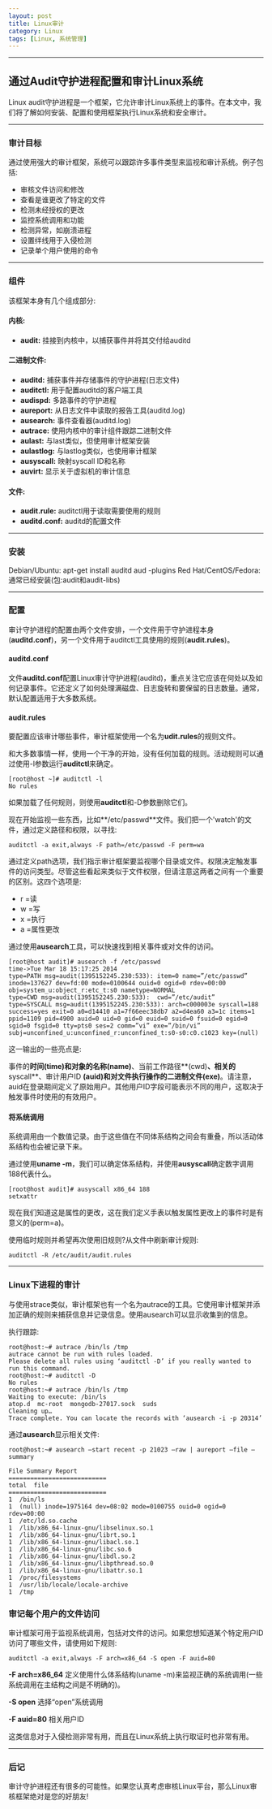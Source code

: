 ```yaml
---
layout: post
title: Linux审计
category: Linux
tags: [Linux, 系统管理]
---
```



----------
## 通过Audit守护进程配置和审计Linux系统
Linux audit守护进程是一个框架，它允许审计Linux系统上的事件。在本文中，我们将了解如何安装、配置和使用框架执行Linux系统和安全审计。


----------


### 审计目标
通过使用强大的审计框架，系统可以跟踪许多事件类型来监视和审计系统。例子包括:
- 审核文件访问和修改
- 查看是谁更改了特定的文件
- 检测未经授权的更改
- 监控系统调用和功能
- 检测异常，如崩溃进程
- 设置绊线用于入侵检测
- 记录单个用户使用的命令


----------


### 组件

该框架本身有几个组成部分:

#### 内核:

- **audit:** 挂接到内核中，以捕获事件并将其交付给auditd


#### 二进制文件:

- **auditd:** 捕获事件并存储事件的守护进程(日志文件)
- **auditctl:** 用于配置auditd的客户端工具
- **audispd:** 多路事件的守护进程
- **aureport:** 从日志文件中读取的报告工具(auditd.log)
- **ausearch:** 事件查看器(auditd.log)
- **autrace:** 使用内核中的审计组件跟踪二进制文件
- **aulast:** 与last类似，但使用审计框架安装
- **aulastlog:** 与lastlog类似，也使用审计框架
- **ausyscall:** 映射syscall ID和名称
- **auvirt:** 显示关于虚拟机的审计信息

#### 文件:

- **audit.rule:** auditctl用于读取需要使用的规则
- **auditd.conf:** auditd的配置文件


----------


### 安装

Debian/Ubuntu: apt-get install auditd aud -plugins
Red Hat/CentOS/Fedora:通常已经安装(包:audit和audit-libs)


----------
### 配置

审计守护进程的配置由两个文件安排，一个文件用于守护进程本身(**auditd.conf**)，另一个文件用于auditctl工具使用的规则(**audit.rules**)。

#### auditd.conf

文件**auditd.conf**配置Linux审计守护进程(auditd)，重点关注它应该在何处以及如何记录事件。它还定义了如何处理满磁盘、日志旋转和要保留的日志数量。通常，默认配置适用于大多数系统。

#### audit.rules

要配置应该审计哪些事件，审计框架使用一个名为**udit.rules**的规则文件。

和大多数事情一样，使用一个干净的开始，没有任何加载的规则。活动规则可以通过使用-l参数运行**auditctl**来确定。

```
[root@host ~]# auditctl -l
No rules
```

如果加载了任何规则，则使用**auditctl**和-D参数删除它们。

现在开始监视一些东西，比如**/etc/passwd**文件。我们把一个'watch'的文件，通过定义路径和权限，以寻找:

```
auditctl -a exit,always -F path=/etc/passwd -F perm=wa
```

通过定义path选项，我们指示审计框架要监视哪个目录或文件。权限决定触发事件的访问类型。尽管这些看起来类似于文件权限，但请注意这两者之间有一个重要的区别。这四个选项是:

- r =读
- w =写
- x =执行
- a =属性更改

通过使用**ausearch**工具，可以快速找到相关事件或对文件的访问。

```
[root@host audit]# ausearch -f /etc/passwd
time->Tue Mar 18 15:17:25 2014
type=PATH msg=audit(1395152245.230:533): item=0 name=”/etc/passwd” inode=137627 dev=fd:00 mode=0100644 ouid=0 ogid=0 rdev=00:00 obj=system_u:object_r:etc_t:s0 nametype=NORMAL
type=CWD msg=audit(1395152245.230:533):  cwd=”/etc/audit”
type=SYSCALL msg=audit(1395152245.230:533): arch=c000003e syscall=188 success=yes exit=0 a0=d14410 a1=7f66eec38db7 a2=d4ea60 a3=1c items=1 ppid=1109 pid=4900 auid=0 uid=0 gid=0 euid=0 suid=0 fsuid=0 egid=0 sgid=0 fsgid=0 tty=pts0 ses=2 comm=”vi” exe=”/bin/vi” subj=unconfined_u:unconfined_r:unconfined_t:s0-s0:c0.c1023 key=(null)
```

这一输出的一些亮点是:

事件的**时间(time)**和对象的**名称(name)**、当前工作路径**(cwd)**、相关的**syscall**、审计用户ID **(auid)**和对文件执行操作的二进制文件**(exe)**。请注意，auid在登录期间定义了原始用户。其他用户ID字段可能表示不同的用户，这取决于触发事件时使用的有效用户。

#### 将系统调用

系统调用由一个数值记录。由于这些值在不同体系结构之间会有重叠，所以活动体系结构也会被记录下来。

通过使用**uname -m**，我们可以确定体系结构，并使用**ausyscall**确定数字调用188代表什么。

```
[root@host audit]# ausyscall x86_64 188
setxattr
```

现在我们知道这是属性的更改，这在我们定义手表以触发属性更改上的事件时是有意义的(perm=a)。

使用临时规则并希望再次使用旧规则?从文件中刷新审计规则:

```
auditctl -R /etc/audit/audit.rules
```


----------
### Linux下进程的审计

与使用strace类似，审计框架也有一个名为autrace的工具。它使用审计框架并添加正确的规则来捕获信息并记录信息。使用ausearch可以显示收集到的信息。

执行跟踪:

```
root@host:~# autrace /bin/ls /tmp
autrace cannot be run with rules loaded.
Please delete all rules using ‘auditctl -D’ if you really wanted to
run this command.
root@host:~# auditctl -D
No rules
root@host:~# autrace /bin/ls /tmp
Waiting to execute: /bin/ls
atop.d  mc-root  mongodb-27017.sock  suds
Cleaning up…
Trace complete. You can locate the records with ‘ausearch -i -p 20314’
```

通过**ausearch**显示相关文件:

```
root@host:~# ausearch –start recent -p 21023 –raw | aureport –file –summary

File Summary Report
===========================
total  file
===========================
1  /bin/ls
1  (null) inode=1975164 dev=08:02 mode=0100755 ouid=0 ogid=0 rdev=00:00
1  /etc/ld.so.cache
1  /lib/x86_64-linux-gnu/libselinux.so.1
1  /lib/x86_64-linux-gnu/librt.so.1
1  /lib/x86_64-linux-gnu/libacl.so.1
1  /lib/x86_64-linux-gnu/libc.so.6
1  /lib/x86_64-linux-gnu/libdl.so.2
1  /lib/x86_64-linux-gnu/libpthread.so.0
1  /lib/x86_64-linux-gnu/libattr.so.1
1  /proc/filesystems
1  /usr/lib/locale/locale-archive
1  /tmp
```

### 审记每个用户的文件访问

审计框架可用于监视系统调用，包括对文件的访问。如果您想知道某个特定用户ID访问了哪些文件，请使用如下规则:

```
auditctl -a exit,always -F arch=x86_64 -S open -F auid=80
```

**-F arch=x86_64** 定义使用什么体系结构(uname -m)来监视正确的系统调用(一些系统调用在主结构之间是不明确的)。

**-S open** 选择“open”系统调用

**-F auid=80** 相关用户ID

这类信息对于入侵检测非常有用，而且在Linux系统上执行取证时也非常有用。



----------


### 后记

审计守护进程还有很多的可能性。如果您认真考虑审核Linux平台，那么Linux审核框架绝对是您的好朋友!